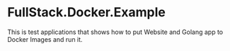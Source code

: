 # FullStack.Docker.Example

This is test applications that shows how to put Website and Golang app to Docker Images and run it.
